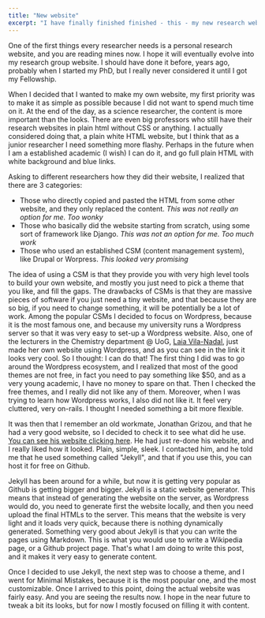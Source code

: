 ```yaml
---
title: "New website"
excerpt: "I have finally finished finished - this - my new research website. I decided to use Jekyll and host it on Github after considering different options."
---
```


One of the first things every researcher needs is a personal research website, and you are reading mines now. I hope it will eventually evolve into my research group website.
I should have done it before, years ago, probably when I started my PhD, but I really never considered it until I got my Fellowship.

When I decided that I wanted to make my own website, my first priority was to make it as simple as possible because I did not want to spend much time on it.
At the end of the day, as a science researcher, the content is more important than the looks. There are even big professors who still have their research websites in plain html without CSS or anything.
I actually considered doing that, a plain white HTML website, but I think that as a junior researcher I need something more flashy. Perhaps in the future when I am a established academic (I wish) I can do it, and go full plain HTML with white background and blue links.

Asking to different researchers how they did their website, I realized that there are 3 categories: 

* Those who directly copied and pasted the HTML from some other website, and they only replaced the content. *This was not really an option for me. Too wonky*
* Those who basically did the website starting from scratch, using some sort of framework like Django. *This was not an option for me. Too much work*
* Those who used an established CSM (content management system), like Drupal or Worpress. *This looked very promising*

The idea of using a CSM is that they provide you with very high level tools to build your own website, and mostly you just need to pick a theme that you like, and fill the gaps. The drawbacks of CSMs is that they are massive pieces of software if you just need a tiny website, and that because they are so big, if you need to change something, it will be potentially be a lot of work.
Among the popular CSMs I decided to focus on Wordpress, because it is the most famous one, and because my university runs a Wordpress server so that it was very easy to set-up a Wordpress website.
Also, one of the lecturers in the Chemistry department @ UoG, [Laia Vila-Nadal](http://www.chem.gla.ac.uk/wp/lvn-group/laia/), just made her own website using Wordpress, and as you can see in the link it looks very cool. So I thought: I can do that!
The first thing I did was to go around the Wordpress ecosystem, and I realized that most of the good themes are not free, in fact you need to pay something like $50, and as a very young academic, I have no money to spare on that.
Then I checked the free themes, and I really did not like any of them. Moreover, when I was trying to learn how Wordpress works, I also did not like it. It feel very cluttered, very on-rails. I thought I needed something a bit more flexible.

It was then that I remember an old workmate, Jonathan Grizou, and that he had a very good website, so I decided to check it to see what did he use. [You can see his website clicking here](https://jgrizou.com/).
He had just re-done his website, and I really liked how it looked. Plain, simple, sleek. I contacted him, and he told me that he used something called "Jekyll", and that if you use this, you can host it for free on Github.

Jekyll has been around for a while, but now it is getting very popular as Github is getting bigger and bigger.
Jekyll is a static website generator. This means that instead of generating the website on the server, as Wordpress would do, you need to generate first the website locally, and then you need upload the final HTMLs to the server. This means that the website is very light and it loads very quick, because there is nothing dynamically generated.
Something very good about Jekyll is that you can write the pages using Markdown. This is what you would use to write a Wikipedia page, or a Github project page. That's what I am doing to write this post, and it makes it very easy to generate content.

Once I decided to use Jekyll, the next step was to choose a theme, and I went for Minimal Mistakes, because it is the most popular one, and the most customizable. Once I arrived to this point, doing the actual website was fairly easy. And you are seeing the results now. I hope in the near future to tweak a bit its looks, but for now I mostly focused on filling it with content.
